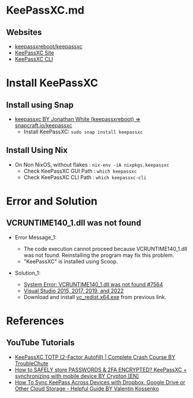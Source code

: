# KeePassXC.md

## Websites

* [keepassxreboot/keepassxc](https://github.com/keepassxreboot/keepassxc)
* [KeePassXC Site](https://keepassxc.org/)
* [KeePassXC CLI](https://wiki.gentoo.org/wiki/KeePassXC/cli)

# Install KeePassXC

## Install using Snap

* [keepassxc BY Jonathan White (keepassxreboot) => snapcraft.io/keepassxc](https://snapcraft.io/keepassxc)
  * Install KeePassXC: `sudo snap install keepassxc`

## Install Using Nix

* On Non NixOS, without flakes : `nix-env -iA nixpkgs.keepassxc`
  * Check KeePassXC GUI Path : `which keepassxc`
  * Check KeePassXC CLI Path : `which keepassxc-cli`

# Error and Solution

## VCRUNTIME140_1.dll was not found

* Error Message_1:
  * The code execution cannot proceed because VCRUNTIME140_1.dll was not found. Reinstalling the program may fix this problem.
  * "KeePassXC" is installed using Scoop.

* Solution_1:
  * [System Error: VCRUNTIME140_1.dll was not found #7564](https://github.com/keepassxreboot/keepassxc/issues/7564)
  * [Visual Studio 2015, 2017, 2019, and 2022](https://learn.microsoft.com/en-us/cpp/windows/latest-supported-vc-redist?view=msvc-170#visual-studio-2015-2017-2019-and-2022)
  * Download and install [vc_redist.x64.exe](https://aka.ms/vs/17/release/vc_redist.x64.exe) from previous link.

# References

## YouTube Tutorials

* [KeePassXC TOTP (2-Factor Autofill) | Complete Crash Course BY TroubleChute](https://www.youtube.com/watch?v=VEfkt29moE8)
* [How to SAFELY store PASSWORDS & 2FA ENCRYPTED? KeePassXC + synchronizing with mobile device BY Crypton [EN]](https://www.youtube.com/watch?v=FE6rr-qxllA)
* [How To Sync KeePass Across Devices with Dropbox, Google Drive or Other Cloud Storage - Helpful Guide BY Valentin Kossenko](https://www.youtube.com/watch?v=mbZU_NEtXNU)
